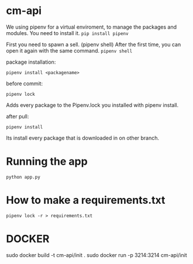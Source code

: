 # cm-api

We using pipenv for a virtual enviroment, to manage the packages and modules.
You need to install it.
`pip install pipenv`

First you need to spawn a sell. (pipenv shell)
After the first time, you can open it again with the same command.
`pipenv shell`

package installation:

`pipenv install <packagename>`

before commit:

`pipenv lock`

Adds every package to the Pipenv.lock you installed with pipenv install.

after pull:

`pipenv install`

Its install every package that is downloaded in on other branch.

# Running the app

`python app.py`

# How to make a requirements.txt

`pipenv lock -r > requirements.txt`

# DOCKER

sudo docker build -t cm-api/init .
sudo docker run -p 3214:3214 cm-api/init